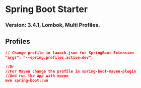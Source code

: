 # Spring Boot Starter

### Version: 3.4.1, Lombok, Multi Profiles.

## Profiles

```json
// Change profile in launch.json for SpringBoot Extension
"args": "--spring.profiles.active=dev",

//Or
//For Maven change the profile in spring-boot-maven-plugin
//And run the app with maven
mvn spring-boot:run
```
